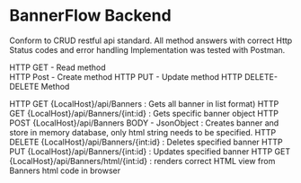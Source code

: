 # BannerFlow Backend
Conform to CRUD restful api standard.
All method answers with correct Http Status codes and error handling 
Implementation was tested with Postman.

HTTP GET - Read method       
HTTP Post - Create method
HTTP PUT - Update method 
HTTP DELETE- DELETE Method

HTTP GET {LocalHost}/api/Banners : Gets all banner in list format)
HTTP GET {LocalHost}/api/Banners/{int:id} : Gets specific banner object
HTTP POST {LocalHost}/api/Banners BODY - JsonObject : Creates banner and store in memory database, only html string needs to be specified.
HTTP DELETE {LocalHost}/api/Banners/{int:id} : Deletes specified banner
HTTP PUT {LocalHost}/api/Banners/{int:id} : Updates specified banner
HTTP GET {LocalHost}/api/Banners/html/{int:id} : renders correct HTML view from Banners html code in browser



